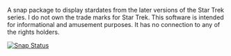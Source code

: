 A snap package to display stardates from the later versions of the Star Trek series.  I do not own the trade marks for Star Trek.  This software is intended for informational and amusement purposes.  It has no connection to any of the rights holders.

[![Snap Status](https://build.snapcraft.io/badge/danbsmith/stardate-snap.svg)](https://build.snapcraft.io/user/danbsmith/stardate-snap)
